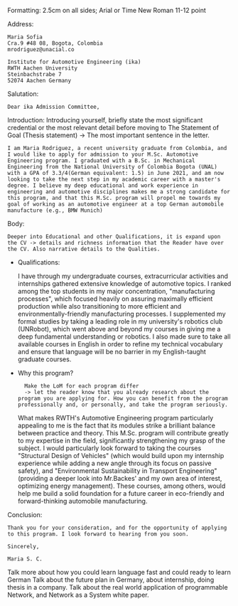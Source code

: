 Formatting: 2.5cm on all sides; Arial or Time New Roman 11-12 point

Address:

    Maria Sofia
    Cra.9 #48 08, Bogota, Colombia
    mrodriguez@unacial.co

    Institute for Automotive Engineering (ika)
    RWTH Aachen University
    Steinbachstrabe 7
    52074 Aachen Germany

Salutation: 

    Dear ika Admission Committee,


Introduction: Introducing yourself, briefly state the most significant credential or the most relevant detail before moving to The Statement of Goal (Thesis statement) -> The most important sentence in the letter.

    I am Maria Rodriguez, a recent university graduate from Colombia, and I would like to apply for admission to your M.Sc. Automotive Engineering program. I graduated with a B.Sc. in Mechanical Engineering from the National University of Colombia Bogota (UNAL) with a GPA of 3.3/4(German equivalent: 1.5) in June 2021, and am now looking to take the next step in my academic career with a master's degree. I believe my deep educational and work experience in engineering and automotive disciplines makes me a strong candidate for this program, and that this M.Sc. program will propel me towards my goal of working as an automotive engineer at a top German automobile manufacture (e.g., BMW Munich)

Body: 

    Deeper into Educational and other Qualifications, it is expand upon the CV -> details and richness information that the Reader have over the CV. Also narrative details to the Qualities.

* Qualifications: 

    I have through my undergraduate courses, extracurricular activities and internships gathered extensive knowledge of automotive topics. I ranked among the top students in my major concentration, "manufacturing processes", which focused heavily on assuring maximally efficient production while also transitioning to more efficient and environmentally-friendly manufacturing processes. I supplemented my formal studies by taking a leading role in my university's robotics club (UNRobot), which went above and beyond my courses in giving me a deep fundamental understanding or robotics. I also made sure to take all available courses in English in order to refine my technical vocabulary and ensure that language will be no barrier in my English-taught graduate courses.

* Why this program? 

        Make the LoM for each program differ
        -> let the reader know that you already research about the program you are applying for. How you can benefit from the program professionally and, or personally, and take the program seriously.
    What makes RWTH's Automotive Engineering program particularly appealing to me is the fact that its modules strike a brilliant balance between practice and theory. This M.Sc. program will contribute greatly to my expertise in the field, significantly strengthening my grasp of the subject. I would particularly look forward to taking the courses "Structural Design of Vehicles" (which would build upon my internship experience while adding a new angle through its focus on passive safety), and "Environmental Sustainability in Transport Engineering" (providing a deeper look into Mr.Backes' and my own area of interest, optimizing energy management). These courses, among others, would help me build a solid foundation for a future career in eco-friendly and forward-thinking automobile manufacturing.



Conclusion:

    Thank you for your consideration, and for the opportunity of applying to this program. I look forward to hearing from you soon.

    Sincerely,

    Maria S. C.

Talk more about how you could learn language fast and could ready to learn German
Talk about the future plan in Germany, about internship, doing thesis in a company.
Talk about the real world application of programmable Network, and Network as a System white paper.